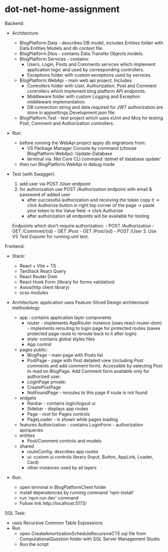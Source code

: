 # dot-net-home-assignment

Backend:
- Architecture:
  - BlogPlatform.Data - describes DB model, includes Entities folder with Data Entities Models and db context file.
  - BlogPlatform.Dtos - contains Data Transfer Objects models.
  - BlogPlatform.Services - contains: 
    - Users, Login, Posts and Comments services which implement application logic and used by corresponding controllers.
    - Exceptions folder with custom exceptions used by services.
  - BlogPlatform.WebApi - main web api project. Includes:
    - Controllers folder with User, Authorization, Post and Comment controllers which implement blog platform API endpoints. 
    - Middleware folder with custom Logging and Exception middleware implementation.
    - DB connection string and data required for JWT authorization are store in appsettings.Development.json file.
  - BlogPlatform.Test - test project which uses xUnit and Moq for testing Post, Comment and Authorization controllers.

- Run:
  - before running the WebApi project apply db migrations from:
      - VS Package Manager Console by command (choose BlogPlatform.WebApi): Update-Database
      - terminal via .Net Core CLI command 'dotnet ef database update'
  - then run BlogPlatform.WebApi in debug mode

- Test (with Swagger):
  1. add user via POST /User endpoint
  2. for authorization use POST /Authorization endpoint with email & password of added user
      - after successful authorization and receiving the token copy it -> click Authorize button in right top corner of the page -> paste your token to the Value field -> click Authorize
      - after authorization all endpoints will be available for testing

    Endpoints which don't require authorization:
      - POST /Authorization
      - GET /Commnet/{id}
      - GET /Post
      - GET /Post/{id}
      - POST /User
  3. Use VS Test Exporer for running unit test.

 Frontend:
 - Stack:
    - React + Vite + TS
    - TanStack React Query
    - React Router Dom
    - React Hook Form (library for forms validation)
    - Axios(http client library)
    - scss modules
  
- Architecture: application uses Feature-Sliced Design architectural methodology
  - app : contains application layer components
    - router - implements AppRouter instance (uses react-router-dom)
             - implements rerouting to login page for protected routes (saves protected page route to reroute back to it after login)
    - style: contains global styles files
    - App control
  - pages
    public:
      - BlogPage - main page with Posts list
      - PostPage - page with Post detailed view (including Post comments and add comment form). Accessible by selecting Post to read on BlogPage. Add Comment form available only for authorized user.
      - LoginPage
    private:
      - CreatePostPage
    - NotFoundPage - reroutes to this page if route is not found
  - widgets
    - Navbar - contains login/logout ui
    - Sidebar - displays app routes
    - Page - root for Pages controls
    - PageLoader - is shown while pages loading
  - features
      Authorization
        - contains LoginForm
        - authorization api/queries
  - entities
    - Post/Comment controls and models
  - shared
    - routeConfig: describes app routes
    - ui: custom ui controls library (Input, Button, AppLink, Loader, Card)
    - other instances used by all layers

- Run:
  - open terminal in BlogPlatformClient folder
  - install dependencies by running command 'npm install'
  - run 'npm run dev' command
  - Follow link http://localhost:5173/

SQL Task:
  - uses Recursive Common Table Expressions 
- Run
  - open CreateAmortizationScheduleRecursiveCTE.sql file from ComputationalQuestion folder with SQL Server Management Studio
  - Run the script